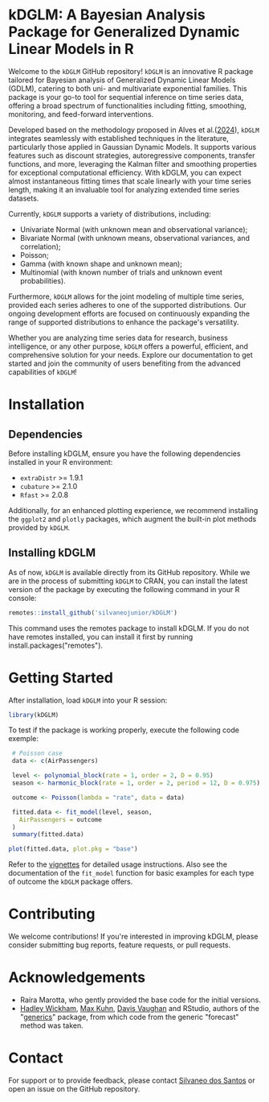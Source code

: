 # kDGLM: A Bayesian Analysis Package for Generalized Dynamic Linear Models in R

Welcome to the `kDGLM` GitHub repository! `kDGLM` is an innovative R package tailored for Bayesian analysis of Generalized Dynamic Linear Models (GDLM), catering to both uni- and multivariate exponential families. This package is your go-to tool for sequential inference on time series data, offering a broad spectrum of functionalities including fitting, smoothing, monitoring, and feed-forward interventions.

Developed based on the methodology proposed in Alves et al.([2024](https://doi.org/10.48550/arXiv.2201.05387)), `kDGLM` integrates seamlessly with established techniques in the literature, particularly those applied in Gaussian Dynamic Models. It supports various features such as discount strategies, autoregressive components, transfer functions, and more, leveraging the Kalman filter and smoothing properties for exceptional computational efficiency. With kDGLM, you can expect almost instantaneous fitting times that scale linearly with your time series length, making it an invaluable tool for analyzing extended time series datasets.

Currently, `kDGLM`  supports a variety of distributions, including:

- Univariate Normal (with unknown mean and observational variance);
- Bivariate Normal (with unknown means, observational variances, and correlation);
- Poisson;
- Gamma (with known shape and unknown mean);
- Multinomial (with known number of trials and unknown event probabilities).
  
Furthermore, `kDGLM`  allows for the joint modeling of multiple time series, provided each series adheres to one of the supported distributions. Our ongoing development efforts are focused on continuously expanding the range of supported distributions to enhance the package's versatility.

Whether you are analyzing time series data for research, business intelligence, or any other purpose, `kDGLM`  offers a powerful, efficient, and comprehensive solution for your needs. Explore our documentation to get started and join the community of users benefiting from the advanced capabilities of `kDGLM`!

# Installation
## Dependencies
Before installing kDGLM, ensure you have the following dependencies installed in your R environment:

- `extraDistr` >= 1.9.1
- `cubature` >= 2.1.0
- `Rfast` >= 2.0.8

Additionally, for an enhanced plotting experience, we recommend installing the `ggplot2` and `plotly` packages, which augment the built-in plot methods provided by `kDGLM`.

## Installing kDGLM
As of now, `kDGLM` is available directly from its GitHub repository. While we are in the process of submitting `kDGLM` to CRAN, you can install the latest version of the package by executing the following command in your R console:

```r
remotes::install_github('silvaneojunior/kDGLM')
```

This command uses the remotes package to install kDGLM. If you do not have remotes installed, you can install it first by running install.packages("remotes").

# Getting Started
After installation, load `kDGLM` into your R session:

```r
library(kDGLM)
```

To test if the package is working properly, execute the following code exemple:

```r
 # Poisson case
 data <- c(AirPassengers)

 level <- polynomial_block(rate = 1, order = 2, D = 0.95)
 season <- harmonic_block(rate = 1, order = 2, period = 12, D = 0.975)

 outcome <- Poisson(lambda = "rate", data = data)

 fitted.data <- fit_model(level, season,
   AirPassengers = outcome
 )
 summary(fitted.data)

plot(fitted.data, plot.pkg = "base")
```

Refer to the [vignettes](https://silvaneojunior.github.io/kDGLM/) for detailed usage instructions. Also see the documentation of the `fit_model` function for basic examples for each type of outcome the `kDGLM` package offers.

# Contributing

We welcome contributions! If you're interested in improving kDGLM, please consider submitting bug reports, feature requests, or pull requests.

# Acknowledgements

- Raíra Marotta, who gently provided the base code for the initial versions.
- [Hadley Wickham](hadley@rstudio.com), [Max Kuhn](max@rstudio.com), [Davis Vaughan](davis@rstudio.com) and RStudio, authors of the "[generics](https://github.com/r-lib/generics)" package, from which code from the generic "forecast" method was taken.

# Contact
For support or to provide feedback, please contact [Silvaneo dos Santos](silvaneo@dme.ufrj.br) or open an issue on the GitHub repository.

